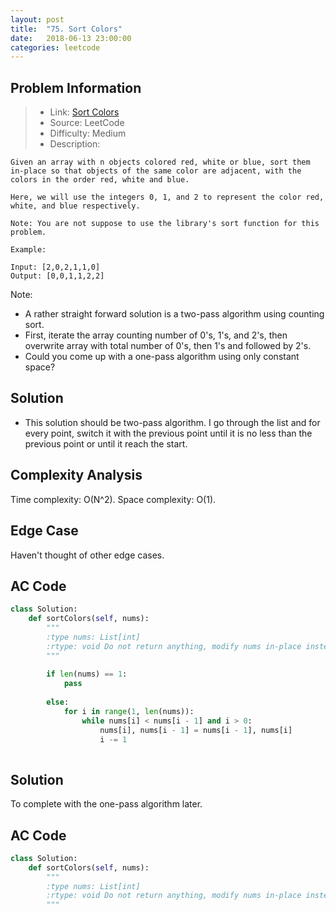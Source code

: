 ```yaml
---
layout: post
title:  "75. Sort Colors"
date:   2018-06-13 23:00:00
categories: leetcode
---
```



## Problem Information

> * Link: [Sort Colors](https://leetcode.com/problems/sort-colors/description/)
> * Source: LeetCode
> * Difficulty: Medium
> * Description:

```
Given an array with n objects colored red, white or blue, sort them in-place so that objects of the same color are adjacent, with the colors in the order red, white and blue.

Here, we will use the integers 0, 1, and 2 to represent the color red, white, and blue respectively.

Note: You are not suppose to use the library's sort function for this problem.

Example:

Input: [2,0,2,1,1,0]
Output: [0,0,1,1,2,2]
```

Note:

* A rather straight forward solution is a two-pass algorithm using counting sort.
* First, iterate the array counting number of 0's, 1's, and 2's, then overwrite array with total number of 0's, then 1's and followed by 2's.
* Could you come up with a one-pass algorithm using only constant space?

## Solution
* This solution should be two-pass algorithm. I go through the list and for every point, switch it with the previous point until it is no less than the previous point or until it reach the start.


## Complexity Analysis
Time complexity: O(N^2). Space complexity: O(1).

## Edge Case
Haven't thought of other edge cases.

## AC Code

``` python
class Solution:
    def sortColors(self, nums):
        """
        :type nums: List[int]
        :rtype: void Do not return anything, modify nums in-place instead.
        """
        
        if len(nums) == 1:
            pass
        
        else:
            for i in range(1, len(nums)):
                while nums[i] < nums[i - 1] and i > 0:
                    nums[i], nums[i - 1] = nums[i - 1], nums[i]
                    i -= 1
            
```

## Solution
To complete with the one-pass algorithm later.

## AC Code

``` python
class Solution:
    def sortColors(self, nums):
        """
        :type nums: List[int]
        :rtype: void Do not return anything, modify nums in-place instead.
        """
        
            
```




[jekyll-docs]: https://jekyllrb.com/docs/home
[jekyll-gh]:   https://github.com/jekyll/jekyll
[jekyll-talk]: https://talk.jekyllrb.com/
